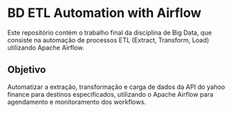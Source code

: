 # BD ETL Automation with Airflow

Este repositório contém o trabalho final da disciplina de Big Data, que consiste na automação de processos ETL (Extract, Transform, Load) utilizando Apache Airflow.

## Objetivo

Automatizar a extração, transformação e carga de dados da API do yahoo finance para destinos especificados, utilizando o Apache Airflow para agendamento e monitoramento dos workflows.
